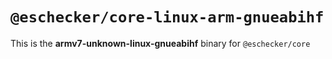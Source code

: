 # `@eschecker/core-linux-arm-gnueabihf`

This is the **armv7-unknown-linux-gnueabihf** binary for `@eschecker/core`
